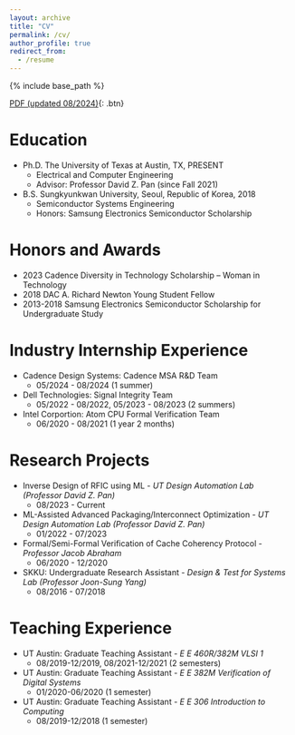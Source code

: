 ```yaml
---
layout: archive
title: "CV"
permalink: /cv/
author_profile: true
redirect_from:
  - /resume
---
```

{% include base_path %}

[PDF (updated 08/2024)](/files/Hyunsu_Chae_resume_08_2024.pdf){: .btn}

Education
======
* Ph.D. The University of Texas at Austin, TX, PRESENT
  * Electrical and Computer Engineering
  * Advisor: Professor David Z. Pan (since Fall 2021)
* B.S. Sungkyunkwan University, Seoul, Republic of Korea, 2018
  * Semiconductor Systems Engineering
  * Honors: Samsung Electronics Semiconductor Scholarship

Honors and Awards
======
* 2023 Cadence Diversity in Technology Scholarship – Woman in Technology
* 2018 DAC A. Richard Newton Young Student Fellow
* 2013-2018 Samsung Electronics Semiconductor Scholarship for Undergraduate Study

Industry Internship Experience
======
* Cadence Design Systems: Cadence MSA R&D Team
  * 05/2024 - 08/2024 (1 summer)
* Dell Technologies: Signal Integrity Team
  * 05/2022 - 08/2022, 05/2023 - 08/2023 (2 summers)
* Intel Corportion: Atom CPU Formal Verification Team 
  * 06/2020 - 08/2021 (1 year 2 months)
  
Research Projects
======
* Inverse Design of RFIC using ML - *UT Design Automation Lab (Professor David Z. Pan)* 
  * 08/2023 - Current
* ML-Assisted Advanced Packaging/Interconnect Optimization - *UT Design Automation Lab (Professor David Z. Pan)* 
  * 01/2022 - 07/2023
* Formal/Semi-Formal Verification of Cache Coherency Protocol - *Professor Jacob Abraham*
  * 06/2020 - 12/2020 
* SKKU: Undergraduate Research Assistant - *Design & Test for Systems Lab (Professor Joon-Sung Yang)*
  * 08/2016 - 07/2018


Teaching Experience
======
* UT Austin: Graduate Teaching Assistant - *E E 460R/382M VLSI 1*
  * 08/2019-12/2019, 08/2021-12/2021 (2 semesters) 
* UT Austin: Graduate Teaching Assistant - *E E 382M Verification of Digital Systems*
  * 01/2020-06/2020 (1 semester)
* UT Austin: Graduate Teaching Assistant - *E E 306 Introduction to Computing*
  * 08/2019-12/2018 (1 semester)

